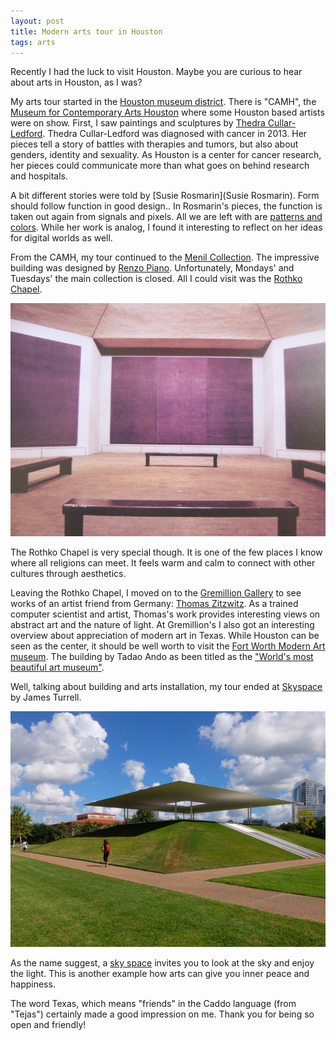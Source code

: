 ```yaml
---
layout: post
title: Modern arts tour in Houston
tags: arts
---
```


Recently I had the luck to visit Houston. Maybe you are curious to hear about arts in Houston, as I was?

My arts tour started in the [Houston museum district](https://en.wikipedia.org/wiki/Houston_Museum_District). There is "CAMH", the [Museum for Contemporary Arts Houston](http://camh.org/) where some Houston based artists were on show. First, I saw paintings and sculptures by [Thedra Cullar-Ledford](http://www.independenceartstudios.com/thedra/artists-statement). Thedra Cullar-Ledford was diagnosed with cancer in 2013. Her pieces tell a story of battles with therapies and tumors, but also about genders, identity and sexuality. As Houston is a center for cancer research, her pieces could communicate more than what goes on behind research and hospitals.

A bit different stories were told by [Susie Rosmarin](Susie Rosmarin). Form should follow function in good design.. In Rosmarin's pieces, the function is taken out again from signals and pixels. All we are left with are [patterns and colors](http://www.houstonpress.com/arts/100-creatives-susie-rosmarin-6397858). While her work is analog, I found it interesting to reflect on her ideas for digital worlds as well. 

From the CAMH, my tour continued to the [Menil Collection](https://www.menil.org/). The impressive building was designed by [Renzo Piano](http://www.rpbw.com/project/25/the-menil-collection/). Unfortunately, Mondays' and Tuesdays' the main collection is closed. All I could visit was the [Rothko Chapel](http://www.rothkochapel.org/). 

<img src="/static/images/rothko_chapel.png" />

The Rothko Chapel is very special though. It is one of the few places I know where all religions can meet. It feels warm and calm to connect with other cultures through aesthetics.

Leaving the Rothko Chapel, I moved on to the [Gremillion Gallery](http://www.gremillion.com/thomaszitzwitz/) to see works of an artist friend from Germany: [Thomas Zitzwitz](http://www.zitzwitz.com/). As a trained computer scientist and artist, Thomas's work provides interesting views on abstract art and the nature of light. At Gremillion's I also got an interesting overview about appreciation of modern art in Texas. While Houston can be seen as the center, it should be well worth to visit the [Fort Worth Modern Art museum](http://www.themodern.org/). The building by Tadao Ando as been titled as the ["World's most beautiful art museum"](http://www.themodern.org/about-modern/building).

Well, talking about building and arts installation, my tour ended at [Skyspace](http://skyspace.rice.edu/) by James Turrell.

<img src="/static/images/turrell_sky.png" />

As the name suggest, a [sky space](https://en.wikipedia.org/wiki/Skyspace) invites you to look at the sky and enjoy the light. This is another example how arts can give you inner peace and happiness.

The word Texas, which means "friends" in the Caddo language (from "Tejas") certainly made a good impression on me. Thank you for being so open and friendly!
